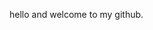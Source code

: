hello and welcome to my github. 
<!---
cspuck/cspuck is a ✨ special ✨ repository because its `README.md` (this file) appears on your GitHub profile.
You can click the Preview link to take a look at your changes.
--->
